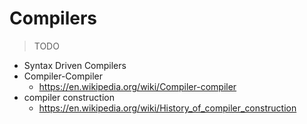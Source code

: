 # Compilers

> TODO

- Syntax Driven Compilers
- Compiler-Compiler
    - https://en.wikipedia.org/wiki/Compiler-compiler
- compiler construction
    - https://en.wikipedia.org/wiki/History_of_compiler_construction